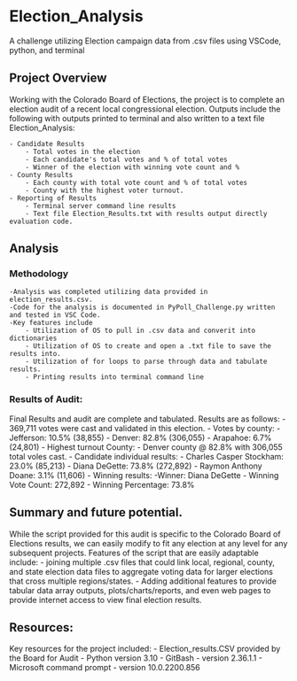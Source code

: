 # Election_Analysis
A challenge utilizing Election campaign data from .csv files using VSCode, python, and terminal

## Project Overview

Working with the Colorado Board of Elections, the project is to complete an election audit of a recent local congressional election.  Outputs include the following with outputs printed to terminal and also written to a text file Election_Analysis:
	
	- Candidate Results
      	- Total votes in the election 
      	- Each candidate's total votes and % of total votes
		- Winner of the election with winning vote count and %
	- County Results
		- Each county with total vote count and % of total votes
		- County with the highest voter turnout.
	- Reporting of Results
		- Terminal server command line results
		- Text file Election_Results.txt with results output directly evaluation code.	

## Analysis
### Methodology
	-Analysis was completed utilizing data provided in election_results.csv. 
	-Code for the analysis is documented in PyPoll_Challenge.py written and tested in VSC Code.
	-Key features include
		- Utilization of OS to pull in .csv data and converit into dictionaries
		- Utilization of OS to create and open a .txt file to save the results into.
		- Utilization of for loops to parse through data and tabulate results.
		- Printing results into terminal command line

### Results of Audit:
Final Results and audit are complete and tabulated. Results are as follows:
	- 369,711 votes were cast and validated in this election.
	- Votes by county:
		- Jefferson: 10.5% (38,855)
		- Denver: 82.8% (306,055)
		- Arapahoe: 6.7% (24,801)
	- Highest turnout County:
		- Denver county @ 82.8% with 306,055 total voles cast.
	- Candidate individual results:
		- Charles Casper Stockham: 23.0% (85,213)
		- Diana DeGette: 73.8% (272,892)
		- Raymon Anthony Doane: 3.1% (11,606)
	- Winning results:
		-Winner: Diana DeGette
		- Winning Vote Count: 272,892
		- Winning Percentage: 73.8%

## Summary and future potential.
While the script provided for this audit is specific to the Colorado Board of Elections results, we can easily modify to fit any election at any level for any subsequent projects.
Features of the script that are easily adaptable include:
	- joining multiple .csv files that could link local, regional, county, and state election data files to aggregate voting data for larger elections that cross multiple regions/states.
	- Adding additional features to provide tabular data array outputs, plots/charts/reports, and even web pages to provide internet access to view final election results.
 

## Resources:
Key resources for the project included:
	- Election_results.CSV provided by the Board for Audit
	- Python version 3.10
	- GitBash - version 2.36.1.1
	- Microsoft command prompt - version 10.0.2200.856
	

	
		
	
